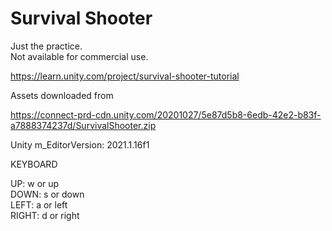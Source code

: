 # Survival Shooter
  
Just the practice.  
Not available for commercial use.  
  
https://learn.unity.com/project/survival-shooter-tutorial  
  
Assets downloaded from  
  
https://connect-prd-cdn.unity.com/20201027/5e87d5b8-6edb-42e2-b83f-a7888374237d/SurvivalShooter.zip  
  
Unity m_EditorVersion:  2021.1.16f1  
  
KEYBOARD  
  
UP: w or up  
DOWN: s or down  
LEFT: a or left  
RIGHT: d or right  
  
  